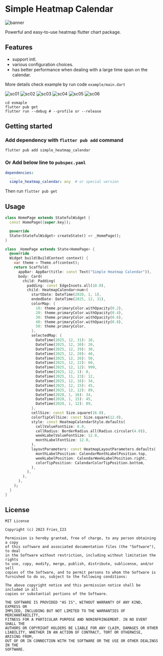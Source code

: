 # Simple Heatmap Calendar

![banner][banner]

Powerful and easy-to-use heatmap flutter chart package.

## Features

- support intl.
- various configuration choices.
- has better performance when dealing with a large time span on the calendar.

More details check example by run code `example/main.dart`

![sc01][sc01]
![sc02][sc02]
![sc03][sc03]
![sc04][sc04]
![sc05][sc05]
![sc06][sc06]

```shell
cd exmaple
flutter pub get
flutter run --debug # --profile or --release
```

## Getting started

### Add dependency with `flutter pub add` command

```shell
flutter pub add simple_heatmap_calendar
```

### **Or** Add below line to `pubspec.yaml`

```yaml
dependencies:
  ...
  simple_heatmap_calendar: any  # or special version

```

Then run `flutter pub get`

## Usage

```Dart
class HomePage extends StatefulWidget {
  const HomePage({super.key});

  @override
  State<StatefulWidget> createState() => _HomePage();
}

class _HomePage extends State<HomePage> {
  @override
  Widget build(BuildContext context) {
    var theme = Theme.of(context);
    return Scaffold(
      appBar: AppBar(title: const Text("Simple Heatmap Calendar")),
      body: Card(
        child: Padding(
          padding: const EdgeInsets.all(10.0),
          child: HeatmapCalendar<num>(
            startDate: DateTime(2020, 1, 1),
            endedDate: DateTime(2025, 12, 31),
            colorMap: {
              10: theme.primaryColor.withOpacity(0.2),
              20: theme.primaryColor.withOpacity(0.4),
              30: theme.primaryColor.withOpacity(0.6),
              40: theme.primaryColor.withOpacity(0.8),
              50: theme.primaryColor,
            },
            selectedMap: {
              DateTime(2025, 12, 31): 10,
              DateTime(2025, 12, 30): 20,
              DateTime(2025, 12, 29): 30,
              DateTime(2025, 12, 28): 40,
              DateTime(2025, 12, 26): 50,
              DateTime(2025, 12, 22): 60,
              DateTime(2025, 12, 12): 999,
              DateTime(2025, 12, 1): 0,
              DateTime(2025, 11, 23): 12,
              DateTime(2025, 12, 16): 34,
              DateTime(2025, 12, 15): 45,
              DateTime(2025, 12, 12): 89,
              DateTime(2020, 1, 16): 34,
              DateTime(2020, 1, 15): 45,
              DateTime(2020, 1, 12): 89,
            },
            cellSize: const Size.square(16.0),
            colorTipCellSize: const Size.square(12.0),
            style: const HeatmapCalendarStyle.defaults(
              cellValueFontSize: 6.0,
              cellRadius: BorderRadius.all(Radius.circular(4.0)),
              weekLabelValueFontSize: 12.0,
              monthLabelFontSize: 12.0,
            ),
            layoutParameters: const HeatmapLayoutParameters.defaults(
              monthLabelPosition: CalendarMonthLabelPosition.top,
              weekLabelPosition: CalendarWeekLabelPosition.right,
              colorTipPosition: CalendarColorTipPosition.bottom,
            ),
          ),
        ),
      ),
    );
  }
}

```

## License

```text
MIT License

Copyright (c) 2023 Fries_I23

Permission is hereby granted, free of charge, to any person obtaining a copy
of this software and associated documentation files (the "Software"), to deal
in the Software without restriction, including without limitation the rights
to use, copy, modify, merge, publish, distribute, sublicense, and/or sell
copies of the Software, and to permit persons to whom the Software is
furnished to do so, subject to the following conditions:

The above copyright notice and this permission notice shall be included in all
copies or substantial portions of the Software.

THE SOFTWARE IS PROVIDED "AS IS", WITHOUT WARRANTY OF ANY KIND, EXPRESS OR
IMPLIED, INCLUDING BUT NOT LIMITED TO THE WARRANTIES OF MERCHANTABILITY,
FITNESS FOR A PARTICULAR PURPOSE AND NONINFRINGEMENT. IN NO EVENT SHALL THE
AUTHORS OR COPYRIGHT HOLDERS BE LIABLE FOR ANY CLAIM, DAMAGES OR OTHER
LIABILITY, WHETHER IN AN ACTION OF CONTRACT, TORT OR OTHERWISE, ARISING FROM,
OUT OF OR IN CONNECTION WITH THE SOFTWARE OR THE USE OR OTHER DEALINGS IN THE
SOFTWARE.

```

[banner]: https://user-images.githubusercontent.com/20661034/224279041-833335b9-70c5-41b9-826b-0214ac525b6b.png
[sc01]: https://user-images.githubusercontent.com/20661034/224278286-08dde6be-2e6d-4f9e-a732-07add1842c6c.gif
[sc02]: https://user-images.githubusercontent.com/20661034/224278425-5ea1b21f-290c-44d1-8e92-e919ef1fc82e.gif
[sc03]: https://user-images.githubusercontent.com/20661034/224278429-7cf7c8cb-2f55-4cae-b71a-cdbc1a4342be.gif
[sc04]: https://user-images.githubusercontent.com/20661034/224278619-21b04340-2d74-48cc-a0c5-06c67f35cf47.gif
[sc05]: https://user-images.githubusercontent.com/20661034/224278631-2855d819-f51e-451a-aaf1-b0e2d18507db.gif
[sc06]: https://user-images.githubusercontent.com/20661034/224278416-37524f10-08b9-4c51-aa19-5e52f0d69e38.gif
